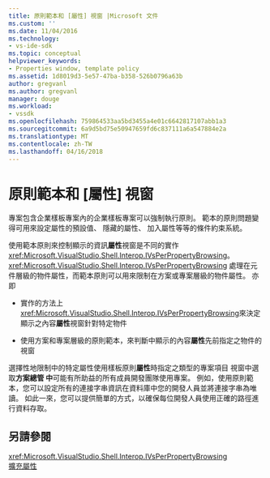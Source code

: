 ```yaml
---
title: 原則範本和 [屬性] 視窗 |Microsoft 文件
ms.custom: ''
ms.date: 11/04/2016
ms.technology:
- vs-ide-sdk
ms.topic: conceptual
helpviewer_keywords:
- Properties window, template policy
ms.assetid: 1d8019d3-5e57-47ba-b358-526b0796a63b
author: gregvanl
ms.author: gregvanl
manager: douge
ms.workload:
- vssdk
ms.openlocfilehash: 759864533aa5bd3455a4e01c6642817107abb1a3
ms.sourcegitcommit: 6a9d5bd75e50947659fd6c837111a6a547884e2a
ms.translationtype: MT
ms.contentlocale: zh-TW
ms.lasthandoff: 04/16/2018
---
```

# <a name="template-policy-and-the-properties-window"></a>原則範本和 [屬性] 視窗
專案包含企業樣板專案內的企業樣板專案可以強制執行原則。 範本的原則問題變得可用來設定屬性的預設值、 隱藏的屬性、 加入屬性等等的條件約束系統。  
  
 使用範本原則來控制顯示的資訊**屬性**視窗是不同的實作<xref:Microsoft.VisualStudio.Shell.Interop.IVsPerPropertyBrowsing>。 <xref:Microsoft.VisualStudio.Shell.Interop.IVsPerPropertyBrowsing> 處理在元件層級的物件屬性，而範本原則可以用來限制在方案或專案層級的物件屬性。 亦即  
  
-   實作的方法上<xref:Microsoft.VisualStudio.Shell.Interop.IVsPerPropertyBrowsing>來決定顯示之內容**屬性**視窗針對特定物件  
  
-   使用方案和專案層級的原則範本，來判斷中顯示的內容**屬性**先前指定之物件的視窗  
  
 選擇性地限制中的特定屬性使用樣板原則**屬性**時指定之類型的專案項目 視窗中選取**方案總管 中**可能有所助益的所有成員開發團隊使用專案。 例如，使用原則範本，您可以設定所有的連接字串資訊在資料庫中您的開發人員並將連接字串為唯讀。 如此一來，您可以提供簡單的方式，以確保每位開發人員使用正確的路徑進行資料存取。  
  
## <a name="see-also"></a>另請參閱  
 <xref:Microsoft.VisualStudio.Shell.Interop.IVsPerPropertyBrowsing>   
 [擴充屬性](../../extensibility/internals/extending-properties.md)